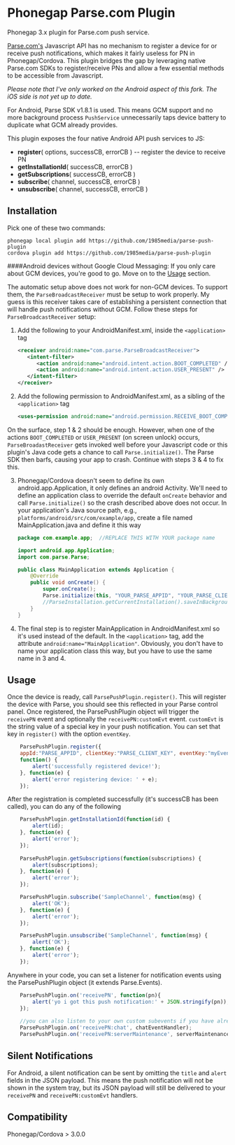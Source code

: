 Phonegap Parse.com Plugin
=========================

Phonegap 3.x plugin for Parse.com push service.

[Parse.com's](http://parse.com) Javascript API has no mechanism to register a device for or receive push notifications, which
makes it fairly useless for PN in Phonegap/Cordova. This plugin bridges the gap by leveraging native Parse.com SDKs
to register/receive PNs and allow a few essential methods to be accessible from Javascript. 

_Please note that I've only worked on the Android aspect of this fork. The iOS side is not yet up to date._

For Android, Parse SDK v1.8.1 is used. This means GCM support and no more background process `PushService` unnecessarily
taps device battery to duplicate what GCM already provides.

This plugin exposes the four native Android API push services to JS:
* **register**( options, successCB, errorCB )   -- register the device to receive PN
* **getInstallationId**( successCB, errorCB )
* **getSubscriptions**( successCB, errorCB )
* **subscribe**( channel, successCB, errorCB )
* **unsubscribe**( channel, successCB, errorCB )

Installation
------------

Pick one of these two commands:

```
phonegap local plugin add https://github.com/1985media/parse-push-plugin
cordova plugin add https://github.com/1985media/parse-push-plugin
```

####Android devices without Google Cloud Messaging:
If you only care about GCM devices, you're good to go. Move on to the [Usage](#usage) section. 

The automatic setup above does not work for non-GCM devices. To support them, the `ParseBroadcastReceiver`
must be setup to work properly. My guess is this receiver takes care of establishing a persistent connection that will
handle push notifications without GCM. Follow these steps for `ParseBroadcastReceiver` setup:

1. Add the following to your AndroidManifest.xml, inside the `<application>` tag
    ```xml
    <receiver android:name="com.parse.ParseBroadcastReceiver">
       <intent-filter>
          <action android:name="android.intent.action.BOOT_COMPLETED" />
          <action android:name="android.intent.action.USER_PRESENT" />
       </intent-filter>
    </receiver>
    ```
    
2. Add the following permission to AndroidManifest.xml, as a sibling of the `<application>` tag
    ```xml
    <uses-permission android:name="android.permission.RECEIVE_BOOT_COMPLETED" />
    ```
On the surface, step 1 & 2 should be enough. However, when one of the actions `BOOT_COMPLETED` or
`USER_PRESENT` (on screen unlock) occurs, `ParseBroadastReceiver` gets invoked well before your Javascript
code or this plugin's Java code gets a chance to call `Parse.initialize()`. The Parse SDK then barfs, causing
your app to crash. Continue with steps 3 & 4 to fix this.

3. Phonegap/Cordova doesn't seem to define its own android.app.Application, it only defines an android Activity.
We'll need to define an application class to override the default `onCreate` behavior and call `Parse.initialize()`
so the crash described above does not occur. In your application's Java source path, e.g., `platforms/android/src/com/example/app`, create a file
named MainApplication.java and define it this way
    ```java
    package com.example.app;  //REPLACE THIS WITH YOUR package name

    import android.app.Application;
    import com.parse.Parse;

    public class MainApplication extends Application {
	    @Override
        public void onCreate() {
            super.onCreate();
            Parse.initialize(this, "YOUR_PARSE_APPID", "YOUR_PARSE_CLIENT_KEY");
            //ParseInstallation.getCurrentInstallation().saveInBackground();
        }
    }
    ```
4. The final step is to register MainApplication in AndroidManifest.xml so it's used instead of the default.
In the `<application>` tag, add the attribute `android:name="MainApplication"`. Obviously, you don't have
to name your application class this way, but you have to use the same name in 3 and 4. 

Usage
-----
Once the device is ready, call ```ParsePushPlugin.register()```. This will register the device with Parse, 
you should see this reflected in your Parse control panel. Once registered, the ParsePushPlugin object
will trigger the ```receivePN``` event and optionally the ```receivePN:customEvt``` event. ```customEvt``` 
is the string value of a special key in your push notification. You can set that key in ```register()``` with
the option ```eventKey```.

```javascript
	ParsePushPlugin.register({
	appId:"PARSE_APPID", clientKey:"PARSE_CLIENT_KEY", eventKey:"myEventKey"}, //will trigger receivePN[pnObj.myEventKey]
	function() {
		alert('successfully registered device!');
	}, function(e) {
		alert('error registering device: ' + e);
	});
```

After the registration is completed successfully (it's successCB has been called), you can do any of the following
```javascript
    ParsePushPlugin.getInstallationId(function(id) {
	    alert(id);
    }, function(e) {
	    alert('error');
    });
    
    ParsePushPlugin.getSubscriptions(function(subscriptions) {
	    alert(subscriptions);
    }, function(e) {
	    alert('error');
    });

    ParsePushPlugin.subscribe('SampleChannel', function(msg) {
	    alert('OK');
    }, function(e) {
	    alert('error');
    });

    ParsePushPlugin.unsubscribe('SampleChannel', function(msg) {
	    alert('OK');
    }, function(e) {
	    alert('error');
    });
```

Anywhere in your code, you can set a listener for notification events using the ParsePushPlugin object (it extends Parse.Events).
```javascript
	ParsePushPlugin.on('receivePN', function(pn){
		alert('yo i got this push notification:' + JSON.stringify(pn));
	});
	
	//you can also listen to your own custom subevents if you have already registered the eventKey
	ParsePushPlugin.on('receivePN:chat', chatEventHandler);
	ParsePushPlugin.on('receivePN:serverMaintenance', serverMaintenanceHandler);
```


Silent Notifications
--------------------
For Android, a silent notification can be sent by omitting the `title` and `alert` fields in the
JSON payload. This means the push notification will not be shown in the system tray, but its JSON
payload will still be delivered to your `receivePN` and `receivePN:customEvt` handlers. 


Compatibility
-------------
Phonegap/Cordova > 3.0.0
